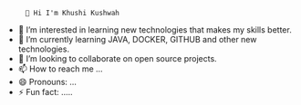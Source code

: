          👋 Hi I'm Khushi Kushwah
	 

- 👀 I’m interested in learning new technologies that makes my skills better.
- 🌱 I’m currently learning JAVA, DOCKER, GITHUB and other new technologies. 
- 💞️ I’m looking to collaborate on open source projects.
- 📫 How to reach me ...
- 😄 Pronouns: ...
- ⚡ Fun fact: .....
